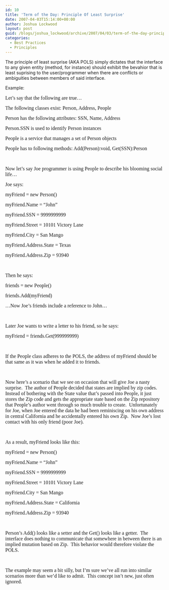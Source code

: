 ```yaml
---
id: 10
title: 'Term of the Day: Principle Of Least Surprise'
date: 2007-04-03T15:14:00+00:00
author: Joshua Lockwood
layout: post
guid: /blogs/joshua_lockwood/archive/2007/04/03/term-of-the-day-principle-of-least-surprise.aspx
categories:
  - Best Practices
  - Principles
---
```

The principle of least surprise (AKA POLS) simply dictates that the interface to any given entity (method, for instance) should exhibit the bevahior that is least suprising to the user/programmer when there are conflicts or ambiguities between members of said interface.


  


Example:&nbsp;<FONT face="Times New Roman" size="3">&nbsp;</FONT>


  


<P class="MsoNormal">
  <FONT size="3"><FONT face="Times New Roman">Let&#8217;s say that the following are true&#8230;</FONT></FONT>
</P>


  


<P class="MsoNormal">
  <FONT size="3"><FONT face="Times New Roman">The following classes exist: Person, Address, People</FONT></FONT>
</P>


  


<P class="MsoNormal">
  <FONT size="3"><FONT face="Times New Roman">Person has the following attributes: SSN, Name, Address</FONT></FONT>
</P>


  


<P class="MsoNormal">
  <FONT size="3"><FONT face="Times New Roman">Person.SSN is used to identify Person instances</FONT></FONT>
</P>


  


<P class="MsoNormal">
  <FONT size="3"><FONT face="Times New Roman">People is a service that manages a set of Person objects</FONT></FONT>
</P>


  


<P class="MsoNormal">
  <FONT size="3"><FONT face="Times New Roman">People has to following methods: Add(Person):void, Get(SSN):Person</FONT></FONT>
</P>


  


<P class="MsoNormal">
  <FONT face="Times New Roman" size="3">&nbsp;</FONT>
</P>


  


<P class="MsoNormal">
  <FONT size="3"><FONT face="Times New Roman">Now let&#8217;s say Joe programmer is using People to describe his blooming social life&#8230;</FONT></FONT>
</P>


  


<P class="MsoNormal">
  <FONT size="3"><FONT face="Times New Roman">Joe says:</FONT></FONT>
</P>


  


<P class="MsoNormal">
  <FONT size="3"><FONT face="Times New Roman">myFriend = new Person()</FONT></FONT>
</P>


  


<P class="MsoNormal">
  <FONT size="3"><FONT face="Times New Roman">myFriend.Name = &#8220;John&#8221;</FONT></FONT>
</P>


  


<P class="MsoNormal">
  <FONT size="3"><FONT face="Times New Roman">myFriend.SSN = 9999999999</FONT></FONT>
</P>


  


<P class="MsoNormal">
  <FONT size="3"><FONT face="Times New Roman">myFriend.Street = 10101 Victory Lane</FONT></FONT>
</P>


  


<P class="MsoNormal">
  <FONT size="3"><FONT face="Times New Roman">myFriend.City = San Mango</FONT></FONT>
</P>


  


<P class="MsoNormal">
  <FONT size="3"><FONT face="Times New Roman">myFriend.Address.State = Texas</FONT></FONT>
</P>


  


<P class="MsoNormal">
  <FONT size="3"><FONT face="Times New Roman">myFriend.Address.Zip = 93940</FONT></FONT>
</P>


  


<P class="MsoNormal">
  <FONT face="Times New Roman" size="3">&nbsp;</FONT>
</P>


  


<P class="MsoNormal">
  <FONT size="3"><FONT face="Times New Roman">Then he says:</FONT></FONT>
</P>


  


<P class="MsoNormal">
  <FONT size="3"><FONT face="Times New Roman">friends = new People()<SPAN>&nbsp; </SPAN></FONT></FONT>
</P>


  


<P class="MsoNormal">
  <FONT size="3"><FONT face="Times New Roman">friends.Add(myFriend)</FONT></FONT>
</P>


  


<P class="MsoNormal">
  <FONT size="3"><FONT face="Times New Roman">&#8230;Now Joe&#8217;s friends include a reference to John&#8230;</FONT></FONT>
</P>


  


<P class="MsoNormal">
  <FONT face="Times New Roman" size="3">&nbsp;</FONT>
</P>


  


<P class="MsoNormal">
  <FONT size="3"><FONT face="Times New Roman">Later Joe wants to write a letter to his friend, so he says:</FONT></FONT>
</P>


  


<P class="MsoNormal">
  <FONT size="3"><FONT face="Times New Roman">myFriend = friends.Get(999999999)</FONT></FONT>
</P>


  


<P class="MsoNormal">
  <FONT face="Times New Roman" size="3">&nbsp;</FONT>
</P>


  


<P class="MsoNormal">
  <FONT size="3"><FONT face="Times New Roman">If the People class adheres to the POLS, the address of myFriend should be that same as it was when he added it to friends.<SPAN>&nbsp; </SPAN></FONT></FONT>
</P>


  


<P class="MsoNormal">
  <FONT face="Times New Roman" size="3">&nbsp;</FONT>
</P>


  


<P class="MsoNormal">
  <FONT size="3"><FONT face="Times New Roman">Now here&#8217;s a scenario that we see on occasion that will give Joe a nasty surprise.<SPAN>&nbsp; </SPAN>The author of People decided that states are implied by zip codes.<SPAN>&nbsp; </SPAN>Instead of bothering with the State value that&#8217;s passed into People, it just stores the Zip code and gets the appropriate state based on the Zip repository that People&#8217;s author went through so much trouble to create.<SPAN>&nbsp; </SPAN>Unfortunately for Joe, when Joe entered the data he had been reminiscing on his own address in central California and he accidentally entered his own Zip.&nbsp; Now Joe&#8217;s lost contact with his only friend (poor Joe).</FONT></FONT>
</P>


  


<P class="MsoNormal">
  <FONT face="Times New Roman" size="3">&nbsp;</FONT>
</P>


  


<P class="MsoNormal">
  <FONT size="3"><FONT face="Times New Roman">As a result, myFriend looks like this:</FONT></FONT>
</P>


  


<P class="MsoNormal">
  <FONT size="3"><FONT face="Times New Roman">myFriend = new Person()</FONT></FONT>
</P>


  


<P class="MsoNormal">
  <FONT size="3"><FONT face="Times New Roman">myFriend.Name = &#8220;John&#8221;</FONT></FONT>
</P>


  


<P class="MsoNormal">
  <FONT size="3"><FONT face="Times New Roman">myFriend.SSN = 9999999999</FONT></FONT>
</P>


  


<P class="MsoNormal">
  <FONT size="3"><FONT face="Times New Roman">myFriend.Street = 10101 Victory Lane</FONT></FONT>
</P>


  


<P class="MsoNormal">
  <FONT size="3"><FONT face="Times New Roman">myFriend.City = San Mango</FONT></FONT>
</P>


  


<P class="MsoNormal">
  <FONT size="3"><FONT face="Times New Roman">myFriend.Address.State = California</FONT></FONT>
</P>


  


<P class="MsoNormal">
  <FONT size="3"><FONT face="Times New Roman">myFriend.Address.Zip = 93940</FONT></FONT>
</P>


  


<P class="MsoNormal">
  <FONT face="Times New Roman" size="3">&nbsp;</FONT>
</P>


  


<P class="MsoNormal">
  <FONT size="3"><FONT face="Times New Roman">Person&#8217;s Add() looks like a setter and the Get() looks like a getter.<SPAN>&nbsp; </SPAN>The interface does nothing to communicate that somewhere in between there is an implied mutation&nbsp;based on Zip.<SPAN>&nbsp; </SPAN>This behavior would therefore violate the POLS.</FONT></FONT>
</P>


  


<P class="MsoNormal">
  <FONT face="Times New Roman" size="3">&nbsp;</FONT>
</P>


  


<P class="MsoNormal">
  <FONT face="Times New Roman" size="3">The example may seem a bit silly, but I&#8217;m sure we&#8217;ve all run into similar scenarios more than we&#8217;d like to admit.<SPAN>&nbsp; </SPAN>This concept isn&#8217;t new, just often ignored.</FONT>
</P>


  


&nbsp;